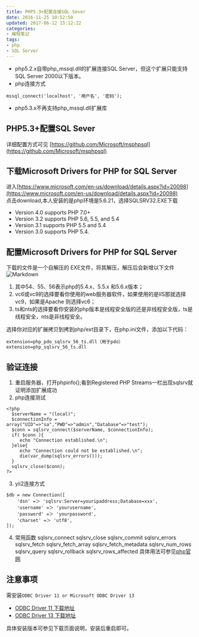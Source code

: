 ```yaml
---
title: PHP5.3+配置连接SQL Sever
date: 2016-11-25 10:52:50
updated: 2017-06-12 15:12:22
categories:
- 编程笔记
tags:
- php
- SQL Server
---
```


- php5.2.x自带php_mssql.dll的扩展连接SQL Server，但这个扩展只能支持SQL Server 2000以下版本。
- php连接方式
```
mssql_connect('localhost', '用户名', '密码');
```
- php5.3.x不再支持php_mssql.dll扩展库

<!--more-->

## PHP5.3+配置SQL Sever

详细配置方式可见 [https://github.com/Microsoft/msphpsql](https://github.com/Microsoft/msphpsql)

## 下载Microsoft Drivers for PHP for SQL Server
进入[https://www.microsoft.com/en-us/download/details.aspx?id=20098](https://www.microsoft.com/en-us/download/details.aspx?id=20098)  
点击download,本人安装的是php环境是5.6.21，选择SQLSRV32.EXE下载

- Version 4.0 supports PHP 7.0+
- Version 3.2 supports PHP 5.6, 5.5, and 5.4
- Version 3.1 supports PHP 5.5 and 5.4
- Version 3.0 supports PHP 5.4.

## 配置Microsoft Drivers for PHP for SQL Server

下载的文件是一个自解压的 EXE文件，将其解压，解压后会新增以下文件
![Markdown](http://changingfond.oss-cn-hangzhou.aliyuncs.com/16-11-19/42358957.png)

1. 其中54、55、56表示php的5.4.x、5.5.x 和5.6.x版本；
2. vc6或vc9的选择要看你使用的web服务器软件，如果使用的是IIS那就选择vc9，如果是Apache 则选择vc6；
3. ts和nts的选择要看你安装的php版本是线程安全版的还是非线程安全版，ts是线程安全，nts是非线程安全。

选择你对应的扩展拷贝到拷到php/ext目录下，在php.ini文件，添加以下代码：
```
extension=php_pdo_sqlsrv_56_ts.dll（用于pdo）
extension=php_sqlsrv_56_ts.dll
```

## 验证连接
1. 重启服务器，打开phpinfo();看到Registered PHP Streams一栏出现sqlsrv就证明添加扩展成功
2. php连接测试
```
<?php
  $serverName = "(local)";
  $connectionInfo = array("UID"=>"sa","PWD"=>"admin","Database"=>"test");
  $conn = sqlsrv_connect($serverName, $connectionInfo);
  if( $conn ){
     echo "Connection established.\n";
  }else{
     echo "Connection could not be established.\n";
     die(var_dump(sqlsrv_errors()));
  }
  sqlsrv_close($conn);
?>
```
3. yii2连接方式
```
$db = new Connection([  
    'dsn' =＞ 'sqlsrv:Server=youripaddress;Database=xxx',  
    'username' =＞ 'yourusername',  
    'password' =＞ 'yourpassword',  
    'charset' =＞ 'utf8',  
]);  
```
4. 常用函数
sqlsrv_connect
sqlsrv_close
sqlsrv_commit
sqlsrv_errors
sqlsrv_fetch
sqlsrv_fetch_array
sqlsrv_fetch_metadata
sqlsrv_num_rows
sqlsrv_query
sqlsrv_rollback
sqlsrv_rows_affected
具体用法可参见[php官网](http://php.net/manual/en/ref.sqlsrv.php)

## 注意事项

需安装``` ODBC Driver 11 or Microsoft ODBC Driver 13  ```
  - [ODBC Driver 11 下载地址](https://www.microsoft.com/en-us/download/details.aspx?id=36434)
  - [ODBC Driver 13 下载地址](https://www.microsoft.com/en-us/download/details.aspx?id=50420)

具体安装版本可参见下载页面说明，安装后重启即可。
